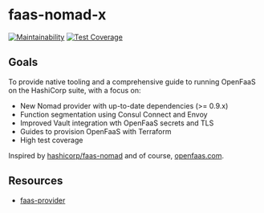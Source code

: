 # faas-nomad-x

[![Maintainability](https://api.codeclimate.com/v1/badges/928a112331abc8bdee97/maintainability)](https://codeclimate.com/github/acornies/faas-nomad-x/maintainability)
[![Test Coverage](https://api.codeclimate.com/v1/badges/928a112331abc8bdee97/test_coverage)](https://codeclimate.com/github/acornies/faas-nomad-x/test_coverage)

## Goals
To provide native tooling and a comprehensive guide to running OpenFaaS on the HashiCorp suite, with a focus on:
- New Nomad provider with up-to-date dependencies (>= 0.9.x)
- Function segmentation using Consul Connect and Envoy
- Improved Vault integration wth OpenFaaS secrets and TLS
- Guides to provision OpenFaaS with Terraform
- High test coverage 

Inspired by [hashicorp/faas-nomad](https://github.com/hashicorp/faas-nomad) and of course, [openfaas.com](https://openfaas.com).

## Resources
- [faas-provider](https://github.com/openfaas/faas-provider)
